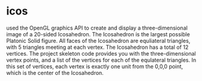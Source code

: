 # icos
used the OpenGL graphics API to create and display a three-dimensional
image of a 20-sided Icosahedron. The Icosahedron is the largest possible Platonic Solid figure. All faces of the
Icosahedron are equliateral triangles, with 5 triangles meeting at each vertex. The Icosahedron has a total of 12
vertices. The project skeleton code provides you with the three-dimensional vertex points, and a list of the vertices for
each of the equlateral triangles. In this set of vertices, each vertex is exactly one unit from the 0,0,0 point, which is the
center of the Icosahedron. 
